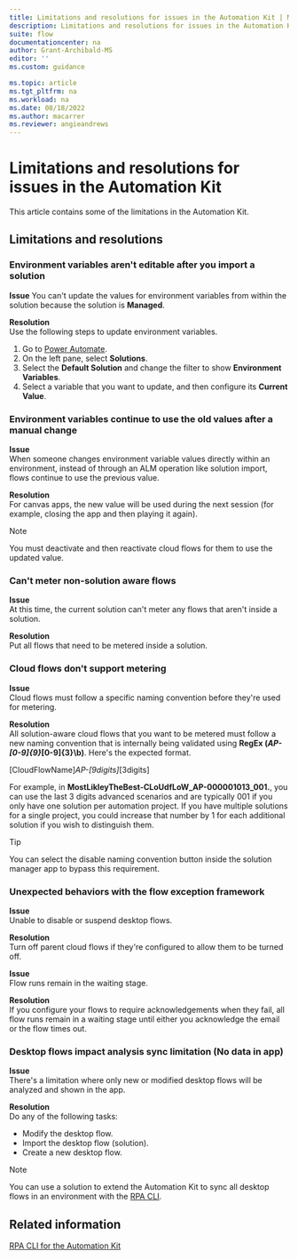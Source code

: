 ```yaml
---
title: Limitations and resolutions for issues in the Automation Kit | Microsoft Docs
description: Limitations and resolutions for issues in the Automation Kit.
suite: flow
documentationcenter: na
author: Grant-Archibald-MS
editor: ''
ms.custom: guidance

ms.topic: article
ms.tgt_pltfrm: na
ms.workload: na
ms.date: 08/18/2022
ms.author: macarrer
ms.reviewer: angieandrews
---
```


# Limitations and resolutions for issues in the Automation Kit

This article contains some of the limitations in the Automation Kit.

## Limitations and resolutions

### Environment variables aren't editable after you import a solution

**Issue**
You can't update the values for environment variables from within the solution because the solution is **Managed**.

**Resolution**  
Use the following steps to update environment variables.

1. Go to [Power Automate](https://make.powerautomate.com).
1. On the left pane, select **Solutions**.
1. Select the **Default Solution** and change the filter to show **Environment Variables**.
1. Select a variable that you want to update, and then configure its **Current Value**.

### Environment variables continue to use the old values after a manual change

**Issue**  
When someone changes environment variable values directly within an environment, instead of through an ALM operation like solution import, flows continue to use the previous value.

**Resolution**  
For canvas apps, the new value will be used during the next session (for example, closing the app and then playing it again).

>[!NOTE]
>You must deactivate and then reactivate cloud flows for them to use the updated value.

### Can't meter non-solution aware flows

**Issue**  
At this time, the current solution can't meter any flows that aren't inside a solution.

**Resolution**  
Put all flows that need to be metered inside a solution.

### Cloud flows don't support metering

**Issue**  
Cloud flows must follow a specific naming convention before they're used for metering.

**Resolution**  
All solution-aware cloud flows that you want to be metered must follow a new naming convention that is internally being validated using **RegEx (_AP-[0-9]{9}_[0-9]{3}\\b)**. Here's the expected format.

   [CloudFlowName]_AP-[9digits]_[3digits]

For example, in **MostLikleyTheBest-CLoUdfLoW_AP-000001013_001.**, you can use the last 3 digits advanced scenarios and are typically 001 if you only have one solution per automation project. If you have multiple solutions for a single project, you could increase that number by 1 for each additional solution if you wish to distinguish them.

>[!TIP]
>You can select the disable naming convention button inside the solution manager app to bypass this requirement.

### Unexpected behaviors with the flow exception framework

**Issue**  
Unable to disable or suspend desktop flows.

**Resolution**  
Turn off parent cloud flows if they're configured to allow them to be turned off.

**Issue**  
Flow runs remain in the waiting stage.

**Resolution**  
If you configure your flows to require acknowledgements when they fail, all flow runs remain in a waiting stage until either you acknowledge the email or the flow times out.

### Desktop flows impact analysis sync limitation (No data in app)

**Issue**  
There's a limitation where only new or modified desktop flows will be analyzed and shown in the app.

**Resolution**  
Do any of the following tasks:

- Modify the desktop flow.
- Import the desktop flow (solution).
- Create a new desktop flow.

>[!NOTE]
>You can use a solution to extend the Automation Kit to sync all desktop flows in an environment with the [RPA CLI](https://aka.ms/rpacli).

## Related information

[RPA CLI for the Automation Kit](https://aka.ms/rpaclie)
